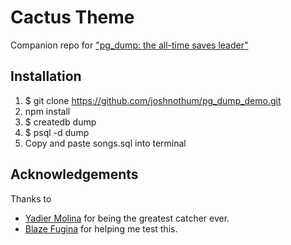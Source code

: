 # Cactus Theme

Companion repo for ["pg_dump: the all-time saves leader"](https://medium.com/lifes-a-glitch/pg-dump-a-postgresql-hall-of-famer-f207bf2eb6ed)

## Installation

1. $ git clone https://github.com/joshnothum/pg_dump_demo.git
2. npm install
3. $ createdb dump
4. $ psql -d dump
5. Copy and paste songs.sql into terminal


## Acknowledgements

Thanks to

- [Yadier Molina](https://en.wikipedia.org/wiki/Yadier_Molina) for being the greatest catcher ever.
- [Blaze Fugina](https://github.com/Blaze90809) for helping me test this.
